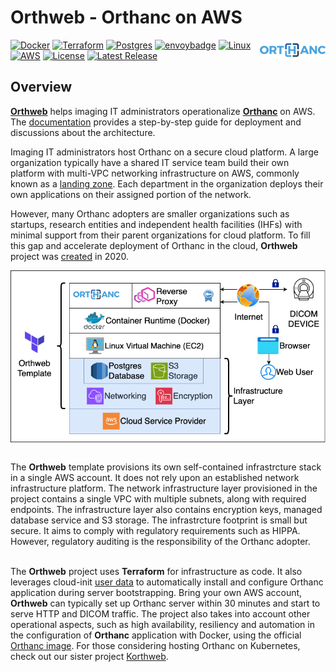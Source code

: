 # Orthweb - Orthanc on AWS
<a href="https://www.orthanc-server.com/"><img style="float" align="right" src="docs/assets/images/orthanc_logo.png"></a>

[![Docker](https://img.shields.io/badge/docker-%230db7ed.svg?logo=docker&logoColor=white)](https://www.docker.com/)
[![Terraform](https://img.shields.io/badge/terraform-%235835CC.svg?logo=terraform&logoColor=white)](https://www.terraform.io/)
[![Postgres](https://img.shields.io/badge/postgres-%23316192.svg?logo=postgresql&logoColor=white)](https://www.postgresql.org/)
[![envoybadge](https://img.shields.io/badge/envoyproxy-%23ac6199.svg?logo=envoyproxy&logoColor=white)](https://www.envoyproxy.io/)
[![Linux](https://img.shields.io/badge/Linux-FCC624?logo=linux&logoColor=black)](https://aws.amazon.com/amazon-linux-2)
[![AWS](https://img.shields.io/badge/AWS-%23FF9900.svg?logo=amazon-aws&logoColor=white)](https://portal.aws.amazon.com/)
[![License](https://img.shields.io/badge/License-Apache_2.0-blue.svg)](https://opensource.org/licenses/Apache-2.0)
[![Latest Release](https://img.shields.io/github/v/release/digihunch/orthweb)](https://github.com/digihunch/orthweb/releases/latest) 
## Overview

**[Orthweb](https://github.com/digihunch/orthweb)** helps imaging IT administrators operationalize **[Orthanc](https://www.orthanc-server.com/)** on AWS. The [documentation](https://digihunch.github.io/orthweb/) provides a step-by-step guide for deployment and discussions about the architecture.

Imaging IT administrators host Orthanc on a secure cloud platform. A large organization typically have a shared IT service team build their own platform with multi-VPC networking infrastructure on AWS, commonly known as a [landing zone](https://www.digihunch.com/2022/12/landing-zone-in-aws/). Each department in the organization deploys their own applications on their assigned portion of the network. 

However, many Orthanc adopters are smaller organizations such as startups, research entities and independent health facilities (IHFs) with minimal support from their parent organizations for cloud platform. To fill this gap and accelerate deployment of Orthanc in the cloud, **Orthweb** project was [created](https://www.digihunch.com/2020/11/medical-imaging-web-server-deployment-pipeline/) in 2020.

<img align="middle" src="docs/assets/images/Overview.png">
<br/><br/>

The **Orthweb** template provisions its own self-contained infrastrcture stack in a single AWS account. It does not rely upon an established network infrastructure platform. The network infrastructure layer provisioned in the project contains a single VPC with multiple subnets, along with required endpoints. The infrastructure layer also contains encryption keys, managed database service and S3 storage. The infrastrcture footprint is small but secure. It aims to comply with regulatory requirements such as HIPPA. However, regulatory auditing is the responsibility of the Orthanc adopter. 
<br/><br/>

The **Orthweb** project uses **Terraform** for infrastructure as code. It also leverages cloud-init [user data](https://docs.aws.amazon.com/AWSEC2/latest/UserGuide/user-data.html) to automatically install and configure Orthanc application during server bootstrapping. Bring your own AWS account, **Orthweb** can typically set up Orthanc server within 30 minutes and start to serve HTTP and DICOM traffic. The project also takes into account other operational aspects, such as high availability, resiliency and automation in the configuration of **Orthanc** application with Docker, using the official [Orthanc image](https://hub.docker.com/r/orthancteam/orthanc). For those considering hosting Orthanc on Kubernetes, check out our sister project [Korthweb](https://github.com/digihunch/korthweb).
